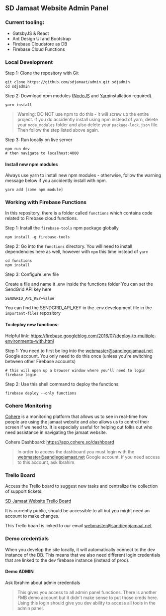 ## SD Jamaat Website Admin Panel

### Current tooling:

- GatsbyJS & React
- Ant Design UI and Bootstrap
- Firebase Cloudstore as DB
- Firebase Cloud Functions

### Local Development

Step 1: Clone the repository with Git

```shell
git clone https://github.com/sdjamaat/admin.git sdjadmin
cd sdjadmin
```

Step 2: Download npm modules ([NodeJS](https://nodejs.org/en/) and [Yarn](https://classic.yarnpkg.com/en/docs/install/)installation required).

```shell
yarn install
```

> Warning: DO NOT use npm to do this - it will screw up the entire project. If you do accidently install using npm instead of yarn, delete your `node_modules` folder and also delete your `package-lock.json` file. Then follow the step listed above again.

Step 3: Run locally on live server

```shell
npm run dev
# then navigate to localhost:4000
```

#### Install new npm modules

Always use yarn to install new npm modules - otherwise, follow the warning message below if you accidently install with npm.

```shell
yarn add [some npm module]
```

### Working with Firebase Functions

In this repository, there is a folder called `functions` which contains code related to Firebase cloud functions.

Step 1: Install the `firebase-tools` npm package globally

```shell
npm install -g firebase-tools
```

Step 2: Go into the `functions` directory. You will need to install dependencies here as well, however with `npm` this time instead of `yarn`

```shell
cd functions
npm install
```

Step 3: Configure .env file

Create a file and name it .env inside the functions folder
You can set the SendGrid API key here

```
SENDGRID_API_KEY=value
```

You can find the SENDGRID_API_KEY in the .env.development file in the `important-files` repository

#### To deploy new functions:

Helpful link: https://firebase.googleblog.com/2016/07/deploy-to-multiple-environments-with.html

Step 1: You need to first be log into the webmaster@sandiegojamaat.net Google account. You only need to do this once (unless you're switching between other Firebase accounts)

```shell
# this will open up a browser window where you'll need to login
firebase login
```

Step 2: Use this shell command to deploy the functions:

```shell
firebase deploy --only functions
```

### Cohere Monitoring

[Cohere](https://cohere.so/) is a monitoring platform that allows us to see in real-time how people are using the jamaat website and also allows us to control their screen if we need to. It is especially useful for helping out folks out who need assistance in navigating the jamaat website.

Cohere Dashboard: https://app.cohere.so/dashboard

> In order to access the dashboard you must login with the webmaster@sandiegojamaat.net Google account. If you need access to this account, ask Ibrahim.

### Trello Board

Access the Trello board to suggest new tasks and centralize the collection of support tickets:

[SD Jamaat Website Trello Board](https://trello.com/b/7tlGo398/main-site-admin-panel)

It is currently public, should be accessible to all but you might need an account to make changes.

This Trello board is linked to our email webmaster@sandiegojamaat.net

### Demo credentials

When you develop the site locally, it will automatically connect to the dev instance of the DB. This means that we also need different login credentials that are linked to the dev firebase instance (instead of prod).

#### Demo ADMIN

Ask Ibrahim about admin credentials

> This gives you access to all admin panel functions. There is another FMB demo account but it didn't make sense to put those creds here. Using this login should give you dev ability to access all tools in the admin panel.
